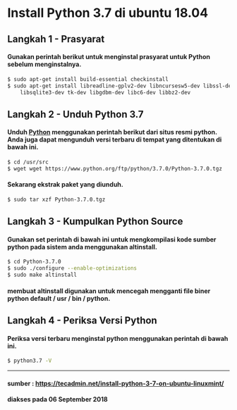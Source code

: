 # Install Python 3.7 di ubuntu 18.04

## Langkah 1 - Prasyarat
#### Gunakan perintah berikut untuk menginstal prasyarat untuk Python sebelum menginstalnya.

```bash
$ sudo apt-get install build-essential checkinstall
$ sudo apt-get install libreadline-gplv2-dev libncursesw5-dev libssl-dev \
    libsqlite3-dev tk-dev libgdbm-dev libc6-dev libbz2-dev
```

## Langkah 2 - Unduh Python 3.7
#### Unduh [Python](https://www.python.org/) menggunakan perintah berikut dari situs resmi python. Anda juga dapat mengunduh versi terbaru di tempat yang ditentukan di bawah ini.

```bash
$ cd /usr/src
$ wget wget https://www.python.org/ftp/python/3.7.0/Python-3.7.0.tgz
```

#### Sekarang ekstrak paket yang diunduh.

```bash
$ sudo tar xzf Python-3.7.0.tgz
```
## Langkah 3 - Kumpulkan Python Source
#### Gunakan set perintah di bawah ini untuk mengkompilasi kode sumber python pada sistem anda menggunakan altinstall.

```bash
$ cd Python-3.7.0
$ sudo ./configure --enable-optimizations
$ sudo make altinstall
```

#### membuat altinstall digunakan untuk mencegah mengganti file biner python default / usr / bin / python.

## Langkah 4 - Periksa Versi Python
#### Periksa versi terbaru menginstal python menggunakan perintah di bawah ini.

```bash
$ python3.7 -V
```
***
#### sumber : https://tecadmin.net/install-python-3-7-on-ubuntu-linuxmint/
#### diakses pada 06 September 2018
